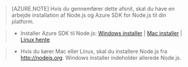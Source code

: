 > [AZURE.NOTE]
> Hvis du gennemfører dette afsnit, skal du have en arbejde installation af Node.js og Azure SDK for Node.js til din platform.

>* Installer Azure SDK til Node.js: <a href="http://go.microsoft.com/fwlink/?LinkId=254279">Windows installer</a> | <a href="http://go.microsoft.com/fwlink/?LinkId=253471">Mac installer</a> | <a href="http://go.microsoft.com/fwlink/?LinkId=253472">Linux hente</a></li>

>* Hvis du kører Mac eller Linux, skal du installere Node.js fra <a href="http://nodejs.org">http://nodejs.org</a>. Windows installer indeholder allerede Node.js.



